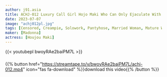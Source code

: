 ```yaml
---
author: j91.asia
title: ACHJ-012 Luxury Call Girl Hojo Maki Who Can Only Ejaculate With Pantyhose
date: 2023-07-07
image: "achj012pl.jpg"
tags: [Censored, Creampie, Solowork, Pantyhose, Married Woman, Mature Woman, Digital Mosaic]
maker: [Madonna]
actress: [Houjou Maki]
---
```



{{< youtubepl bwoyRAe2baiPM7L >}}
###

{{% button href="https://streamtape.to/v/bwoyRAe2baiPM7L/achj-012.mp4" icon="fas fa-download" %}}download this video{{% /button %}}


